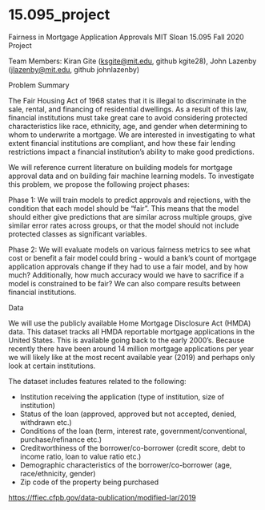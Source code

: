 # 15.095_project
Fairness in Mortgage Application Approvals
MIT Sloan 15.095 Fall 2020 Project

Team Members: Kiran Gite (ksgite@mit.edu, github kgite28), John Lazenby (jlazenby@mit.edu, github johnlazenby)

Problem Summary

The Fair Housing Act of 1968 states that it is illegal to discriminate in the sale, rental, and financing of residential dwellings. As a result of this law, financial institutions must take great care to avoid considering protected characteristics like race, ethnicity, age, and gender when determining to whom to underwrite a mortgage. We are interested in investigating to what extent financial institutions are compliant, and how these fair lending restrictions impact a financial institution’s ability to make good predictions.

We will reference current literature on building models for mortgage approval data and on building fair machine learning models.
To investigate this problem, we propose the following project phases:

Phase 1: We will train models to predict approvals and rejections, with the condition that each model should be “fair”. This means that the model should either give predictions that are similar across multiple groups, give similar error rates across groups, or that the model should not include protected classes as significant variables.

Phase 2: We will evaluate models on various fairness metrics to see what cost or benefit a fair model could bring - would a bank’s count of mortgage application approvals change if they had to use a fair model, and by how much? Additionally, how much accuracy would we have to sacrifice if a model is constrained to be fair? We can also compare results between financial institutions. 

Data

We will use the publicly available Home Mortgage Disclosure Act (HMDA) data. This dataset tracks all HMDA reportable mortgage applications in the United States. This is available going back to the early 2000’s. Because recently there have been around 14 million mortgage applications per year we will likely like at the most recent available year (2019) and perhaps only look at certain institutions.

The dataset includes features related to the following:

- Institution receiving the application (type of institution, size of institution) 
- Status of the loan (approved, approved but not accepted, denied, withdrawn etc.)
- Conditions of the loan (term, interest rate, government/conventional, purchase/refinance etc.)
- Creditworthiness of the borrower/co-borrower (credit score, debt to income ratio, loan to value ratio etc.)
- Demographic characteristics of the borrower/co-borrower (age, race/ethnicity, gender)
- Zip code of the property being purchased

https://ffiec.cfpb.gov/data-publication/modified-lar/2019
